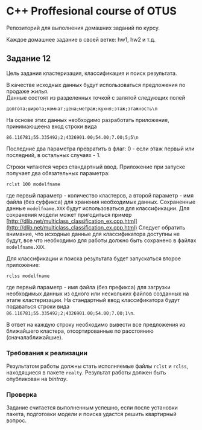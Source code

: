 # C++ Proffesional course of OTUS

 Репозиторий для выполнения домашних заданий по курсу.

 Каждое домашнее задание в своей ветке: hw1, hw2 и т.д.

 ## Задание 12
 
Цель задания кластеризация, классификация и поиск результата.

В качестве исходных данных будут использоваться предложения по продаже жилья.   
Данные состоят из разделенных точкой с запятой следующих полей 

```долгота;широта;комнат;цена;метраж;кухня;этаж;этажность\n```

На основе этих данных необходимо разработать приложение, принимающеена вход строки вида

`86.116781;55.335492;2;4326901.00;54.00;7.00;5;5\n`

Последние два параметра превратить в флаг: 0 - если этаж первый или последний, в остальных случаях - 1.

Строки читаются через стандартный ввод. Приложение при запуске получает два обязательных параметра:

`rclst 100 modelfname`

где первый параметр - количество кластеров, а второй параметр - имя файла (без суффикса) для хранения необходимых данных. Сохраненные данные `modelfname.XXX` будут использоваться для классификации. Для сохранения модели может пригодиться пример [http://dlib.net/multiclass_classification_ex.cpp.html](http://dlib.net/multiclass_classification_ex.cpp.html)
Следует обратить внимание, что исходные данные для классификатора доступны не будут, все что необходимо для работы должно быть сохранено в файлах `modelfname.XXX`. 

Для  классификации  и  поиска  результата  будет  запускаться  второе приложение:

`rclss modelfname`

где  первый  параметр  -  имя  файла  (без  префикса)  для  загрузки необходимых данных из одного или нескольких файлов созданных на этапе кластеризации. На стандартный ввод классификатора будут подаваться строки вида
`86.116781;55.335492;2;4326901.00;54.00;7.00;1\n`.

В  ответ  на  каждую  строку  необходимо  вывести  все  предложения из  ближайшего  кластера,  отсортированные  по  расстоянию  (сначалаближайшие).

### Требования к реализации

Результатом работы должны стать исполняемые файлы `rclst` и `rclss`, находящиеся в пакете `realty`.
Результат работы должен быть опубликован на _bintray_.

### Проверка

Задание считается выполненным успешно, если после установки пакета, подготовки модели и поиска удастся решить квартирный вопрос.